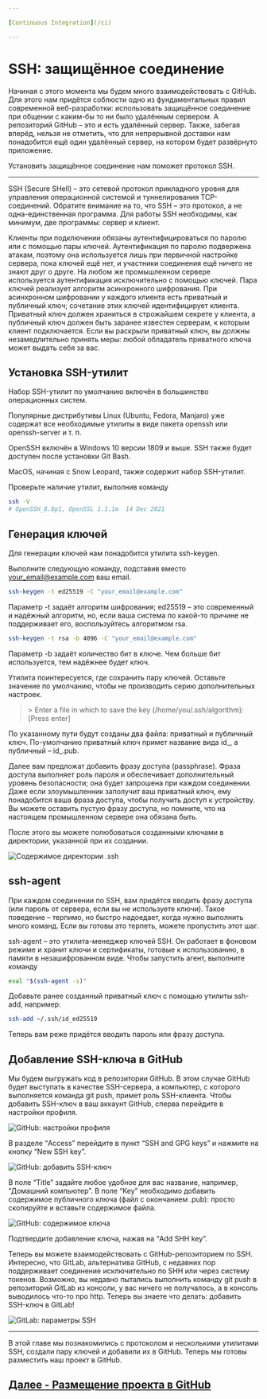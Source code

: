 ```yaml
---

[Continuous Integration](/ci)

---
```


# SSH: защищённое соединение

Начиная с этого момента мы будем много взаимодействовать с GitHub. Для этого нам придётся соблюсти одно из фундаментальных правил современной веб-разработки: использовать защищённое соединение при общении с каким-бы то ни было удалённым сервером. А репозиторий GitHub – это и есть удалённый сервер. Также, забегая вперёд, нельзя не отметить, что для непрерывной доставки нам понадобится ещё один удалённый сервер, на котором будет развёрнуто приложение.

Установить защищённое соединение нам поможет протокол SSH.

---

SSH (Secure SHell) – это сетевой протокол прикладного уровня для управления операционной системой и туннелирования TCP-соединений. Обратите внимание на то, что SSH – это протокол, а не одна-единственная программа. Для работы SSH необходимы, как минимум, две программы: сервер и клиент.

Клиенты при подключении обязаны аутентифицироваться по паролю или с помощью пары ключей. Аутентификация по паролю подвержена атакам, поэтому она используется лишь при первичной настройке сервера, пока ключей ещё нет, и участники соединения ещё ничего не знают друг о друге. На любом же промышленном сервере используется аутентификация исключительно с помощью ключей. Пара ключей реализует алгоритм асинхронного шифрования. При асинхронном шифровании у каждого клиента есть приватный и публичный ключ; сочетание этих ключей идентифицирует клиента. Приватный ключ должен храниться в строжайшем секрете у клиента, а публичный ключ должен быть заранее известен серверам, к которым клиент подключается. Если вы раскрыли приватный ключ, вы должны незамедлительно принять меры: любой обладатель приватного ключа может выдать себя за вас.

## Установка SSH-утилит

Набор SSH-утилит по умолчанию включён в большинство операционных систем.

Популярные дистрибутивы Linux (Ubuntu, Fedora, Manjaro) уже содержат все необходимые утилиты в виде пакета openssh или openssh-server и т. п.

OpenSSH включён в Windows 10 версии 1809 и выше. SSH также будет доступен после установки Git Bash.

MacOS, начиная с Snow Leopard, также содержит набор SSH-утилит.

Проверьте наличие утилит, выполнив команду

```bash
ssh -V
# OpenSSH_8.8p1, OpenSSL 1.1.1m  14 Dec 2021
```

## Генерация ключей

Для генерации ключей нам понадобится утилита ssh-keygen.

Выполните следующую команду, подставив вместо your_email@example.com ваш email.

```bash
ssh-keygen -t ed25519 -C "your_email@example.com"
```

Параметр -t задаёт алгоритм шифрования; ed25519 – это современный и надёжный алгоритм, но, если ваша система по какой-то причине не поддерживает его, воспользуйтесь алгоритмом rsa.

```bash
ssh-keygen -t rsa -b 4096 -C "your_email@example.com"
```

Параметр -b задаёт количество бит в ключе. Чем больше бит используется, тем надёжнее будет ключ.

Утилита поинтересуется, где сохранить пару ключей. Оставьте значение по умолчанию, чтобы не производить серию дополнительных настроек.

> \> Enter a file in which to save the key (/home/you/.ssh/algorithm): [Press enter]

По указанному пути будут созданы два файла: приватный и публичный ключ. По-умолчанию приватный ключ примет название вида id_<algorithm>, а публичный – id_<algorithm>.pub.

Далее вам предложат добавить фразу доступа (passphrase). Фраза доступа выполняет роль пароля и обеспечивает дополнительный уровень безопасности; она будет запрошена при каждом соединении. Даже если злоумышленник заполучит ваш приватный ключ, ему понадобится ваша фраза доступа, чтобы получить доступ к устройству. Вы можете оставить пустую фразу доступа, но помните, что на настоящем промышленном сервере она обязана быть.

После этого вы можете полюбоваться созданными ключами в директории, указанной при их создании.

![Содержимое директории .ssh](./img/ssh-contents.png "Содержимое директории .ssh")

## ssh-agent

При каждом соединении по SSH, вам придётся вводить фразу доступа (или пароль от сервера, если вы не используете ключи). Такое поведение – терпимо, но быстро надоедает, когда нужно выполнить много команд. Если вы готовы это терпеть, можете пропустить этот шаг.

ssh-agent – это утилита-менеджер ключей SSH. Он работает в фоновом режиме и хранит ключи и сертификаты, готовые к использованию, в памяти в незашифрованном виде. Чтобы запустить агент, выполните команду

```bash
eval "$(ssh-agent -s)"
```

Добавьте ранее созданный приватный ключ с помощью утилиты ssh-add, например:

```bash
ssh-add ~/.ssh/id_ed25519
```
Теперь вам реже придётся вводить пароль или фразу доступа.

## Добавление SSH-ключа в GitHub

Мы будем выгружать код в репозитории GitHub. В этом случае GitHub будет выступать в качестве SSH-сервера, а компьютер, с которого выполняется команда git push, примет роль SSH-клиента. Чтобы добавить SSH-ключ в ваш аккаунт GitHub, сперва перейдите в настройки профиля.

![GitHub: настройки профиля](./img/userbar-account-settings.png "GitHub: настройки профиля")

В разделе “Access” перейдите в пункт “SSH and GPG keys” и нажмите на кнопку “New SSH key”.

![GitHub: добавить SSH-ключ](./img/ssh-add-ssh-key.png "GitHub: добавить SSH-ключ")

В поле “Title” задайте любое удобное для вас название, например, “Домашний компьютер”. В поле “Key” необходимо добавить содержимое публичного ключа (файл с окончанием .pub): просто скопируйте и вставьте содержимое файла.

![GitHub: содержимое ключа](./img/ssh-key-paste.png "GitHub: содержимое ключа")

Подтвердите добавление ключа, нажав на “Add SHH key”.

Теперь вы можете взаимодействовать с GitHub-репозиторием по SSH. Интересно, что GitLab, альтернатива GitHub, с недавних пор поддерживает соединение исключительно по SHH или через систему токенов. Возможно, вы недавно пытались выполнить команду git push в репозиторий GitLab из консоли, у вас ничего не получалось, а в консоль выводилось что-то про http. Теперь вы знаете что делать: добавить SSH-ключ в GitLab!

![GitLab: параметры SSH](./img/gitlab-ssh-settings.png "GitLab: параметры SSH")

---

В этой главе мы познакомились с протоколом и несколькими утилитами SSH, создали пару ключей и добавили их в GitHub. Теперь мы готовы разместить наш проект в GitHub.

## [Далее - Размещение проекта в GitHub](/ci/github)
